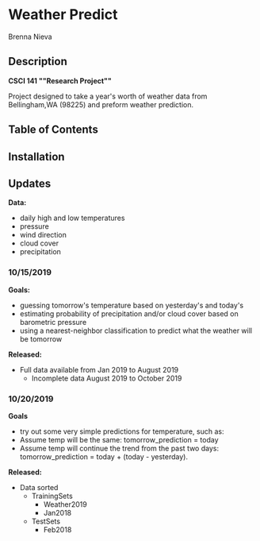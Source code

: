 <H1>Weather Predict</H1>
Brenna Nieva



<h2>Description</h2>

**CSCI 141 ""Research Project""**

Project designed to take a year's worth of weather data from Bellingham,WA (98225) and preform weather prediction.


<H2>Table of Contents</H2>
<h2>Installation</h2>


<h2>Updates</h2>

**Data:**
* daily high and low temperatures
* pressure
* wind direction
* cloud cover
* precipitation

<h3>10/15/2019</h3>


**Goals:**
* guessing tomorrow's temperature based on yesterday's and today's
* estimating probability of precipitation and/or cloud cover based on barometric pressure
* using a nearest-neighbor classification to predict what the weather will be tomorrow

**Released:**
* Full data available from Jan 2019 to August 2019
    * Incomplete data August 2019 to October 2019
<h3>10/20/2019</h3>

**Goals**
* try out some very simple predictions for temperature, such as:
* Assume temp will be the same: tomorrow_prediction = today
* Assume temp will continue the trend from the past two days: tomorrow_prediction = today + (today - yesterday).

**Released:**
* Data sorted
    * TrainingSets
        * Weather2019
        * Jan2018
    * TestSets
        * Feb2018
</p>

